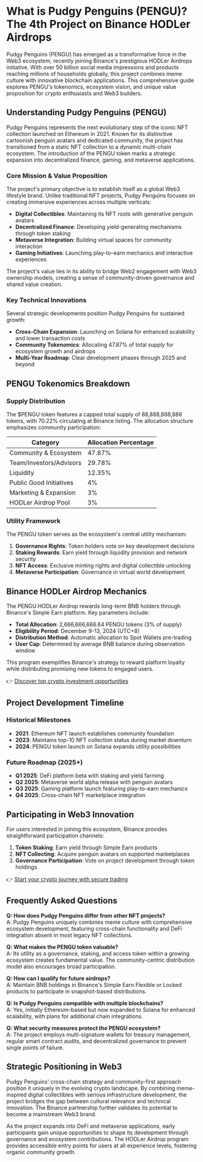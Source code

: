 # What is Pudgy Penguins (PENGU)? The 4th Project on Binance HODLer Airdrops

Pudgy Penguins (PENGU) has emerged as a transformative force in the Web3 ecosystem, recently joining Binance's prestigious HODLer Airdrops initiative. With over 50 billion social media impressions and products reaching millions of households globally, this project combines meme culture with innovative blockchain applications. This comprehensive guide explores PENGU's tokenomics, ecosystem vision, and unique value proposition for crypto enthusiasts and Web3 builders.

## Understanding Pudgy Penguins (PENGU)

Pudgy Penguins represents the next evolutionary step of the iconic NFT collection launched on Ethereum in 2021. Known for its distinctive cartoonish penguin avatars and dedicated community, the project has transitioned from a static NFT collection to a dynamic multi-chain ecosystem. The introduction of the PENGU token marks a strategic expansion into decentralized finance, gaming, and metaverse applications.

### Core Mission & Value Proposition

The project's primary objective is to establish itself as a global Web3 lifestyle brand. Unlike traditional NFT projects, Pudgy Penguins focuses on creating immersive experiences across multiple verticals:

- **Digital Collectibles**: Maintaining its NFT roots with generative penguin avatars
- **Decentralized Finance**: Developing yield-generating mechanisms through token staking
- **Metaverse Integration**: Building virtual spaces for community interaction
- **Gaming Initiatives**: Launching play-to-earn mechanics and interactive experiences

The project's value lies in its ability to bridge Web2 engagement with Web3 ownership models, creating a sense of community-driven governance and shared value creation.

### Key Technical Innovations

Several strategic developments position Pudgy Penguins for sustained growth:

- **Cross-Chain Expansion**: Launching on Solana for enhanced scalability and lower transaction costs
- **Community Tokenomics**: Allocating 47.87% of total supply for ecosystem growth and airdrops
- **Multi-Year Roadmap**: Clear development phases through 2025 and beyond

## PENGU Tokenomics Breakdown

### Supply Distribution

The $PENGU token features a capped total supply of 88,888,888,888 tokens, with 70.22% circulating at Binance listing. The allocation structure emphasizes community participation:

| Category                | Allocation Percentage |
|-------------------------|-----------------------|
| Community & Ecosystem   | 47.87%                |
| Team/Investors/Advisors | 29.78%                |
| Liquidity               | 12.35%                |
| Public Good Initiatives | 4%                    |
| Marketing & Expansion   | 3%                    |
| HODLer Airdrop Pool     | 3%                    |

### Utility Framework

The PENGU token serves as the ecosystem's central utility mechanism:

1. **Governance Rights**: Token holders vote on key development decisions
2. **Staking Rewards**: Earn yield through liquidity provision and network security
3. **NFT Access**: Exclusive minting rights and digital collectible unlocking
4. **Metaverse Participation**: Governance in virtual world development

## Binance HODLer Airdrop Mechanics

The PENGU HODLer Airdrop rewards long-term BNB holders through Binance's Simple Earn platform. Key parameters include:

- **Total Allocation**: 2,666,666,666.64 PENGU tokens (3% of supply)
- **Eligibility Period**: December 9-13, 2024 (UTC+8)
- **Distribution Method**: Automatic allocation to Spot Wallets pre-trading
- **User Cap**: Determined by average BNB balance during observation window

This program exemplifies Binance's strategy to reward platform loyalty while distributing promising new tokens to engaged users.

👉 [Discover top crypto investment opportunities](https://bit.ly/okx-bonus)

## Project Development Timeline

### Historical Milestones

- **2021**: Ethereum NFT launch establishes community foundation
- **2023**: Maintains top-10 NFT collection status during market downturn
- **2024**: PENGU token launch on Solana expands utility possibilities

### Future Roadmap (2025+)

- **Q1 2025**: DeFi platform beta with staking and yield farming
- **Q2 2025**: Metaverse world alpha release with penguin avatars
- **Q3 2025**: Gaming platform launch featuring play-to-earn mechanics
- **Q4 2025**: Cross-chain NFT marketplace integration

## Participating in Web3 Innovation

For users interested in joining this ecosystem, Binance provides straightforward participation channels:

1. **Token Staking**: Earn yield through Simple Earn products
2. **NFT Collecting**: Acquire penguin avatars on supported marketplaces
3. **Governance Participation**: Vote on project development through token holdings

👉 [Start your crypto journey with secure trading](https://bit.ly/okx-bonus)

## Frequently Asked Questions

**Q: How does Pudgy Penguins differ from other NFT projects?**  
A: Pudgy Penguins uniquely combines meme culture with comprehensive ecosystem development, featuring cross-chain functionality and DeFi integration absent in most legacy NFT collections.

**Q: What makes the PENGU token valuable?**  
A: Its utility as a governance, staking, and access token within a growing ecosystem creates fundamental value. The community-centric distribution model also encourages broad participation.

**Q: How can I qualify for future airdrops?**  
A: Maintain BNB holdings in Binance's Simple Earn Flexible or Locked products to participate in snapshot-based distributions.

**Q: Is Pudgy Penguins compatible with multiple blockchains?**  
A: Yes, initially Ethereum-based but now expanded to Solana for enhanced scalability, with plans for additional chain integrations.

**Q: What security measures protect the PENGU ecosystem?**  
A: The project employs multi-signature wallets for treasury management, regular smart contract audits, and decentralized governance to prevent single points of failure.

## Strategic Positioning in Web3

Pudgy Penguins' cross-chain strategy and community-first approach position it uniquely in the evolving crypto landscape. By combining meme-inspired digital collectibles with serious infrastructure development, the project bridges the gap between cultural relevance and technical innovation. The Binance partnership further validates its potential to become a mainstream Web3 brand.

As the project expands into DeFi and metaverse applications, early participants gain unique opportunities to shape its development through governance and ecosystem contributions. The HODLer Airdrop program provides accessible entry points for users at all experience levels, fostering organic community growth.